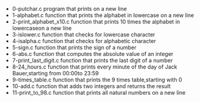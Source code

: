 - 0-putchar.c program that prints on a new line
- 1-alphabet.c function that prints the alphabet in lowercase on a new line
- 2-print_alphabet_x10.c function that prints 10 times the alphabet in lowercaseon a new line
- 3-islower.c function that checks for lowercase character
- 4-isalpha.c function that checks for alphabetic character
- 5-sign.c function that prints the sign of a number
- 6-abs.c function that computes the absolute value of an integer
- 7-print_last_digit.c function that prints the last digit of a number
- 8-24_hours.c function that prints every minute of the day of Jack Bauer,starting from 00:00to 23:59
- 9-times_table.c function that prints the 9 times table,starting with 0
- 10-add.c function that adds two integers and returns the result
- 11-print_to_98.c function that prints all natural numbers on a new line
